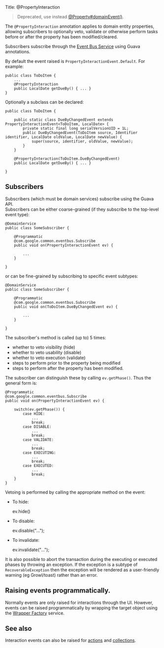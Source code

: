Title: @PropertyInteraction

> Deprecated, use instead [@Property#domainEvent()](./Property.html).

The `@PropertyInteraction` annotation applies to domain entity properties, allowing
subscribers to optionally veto, validate or otherwise perform tasks before 
or after the property has been modified/cleared.

Subscribers subscribe through the [Event Bus Service](../services/event-bus-service.html) using Guava annotations.

By default the event raised is `PropertyInteractionEvent.Default`.  For example:

    public class ToDoItem {
        ...     
        @PropertyInteraction
        public LocalDate getDueBy() { ... }
    }

Optionally a subclass can be declared:

    public class ToDoItem {
    
        public static class DueByChangedEvent extends PropertyInteractionEvent<ToDoItem, LocalDate> {
            private static final long serialVersionUID = 1L;
            public DueByChangedEvent(ToDoItem source, Identifier identifier, LocalDate oldValue, LocalDate newValue) {
                super(source, identifier, oldValue, newValue);
            }
        }
        
        @PropertyInteraction(ToDoItem.DueByChangedEvent)
        public LocalDate getDueBy() { ... }
        
    }


## Subscribers

Subscribers (which must be domain services) subscribe using the Guava API.  
Subscribers can be either coarse-grained (if they subscribe to the top-level event type):

    @DomainService
    public class SomeSubscriber {

        @Programmatic
        @com.google.common.eventbus.Subscribe
        public void on(PropertyInteractionEvent ev) {
        
            ...
        }
        
    }
    
or can be fine-grained by subscribing to specific event subtypes:

    @DomainService
    public class SomeSubscriber {

        @Programmatic
        @com.google.common.eventbus.Subscribe
        public void on(ToDoItem.DueByChangedEvent ev) {
        
            ...
        }
        
    }

The subscriber's method is called (up to) 5 times:

* whether to veto visibility (hide)
* whether to veto usability (disable)
* whether to veto execution (validate)
* steps to perform prior to the property being modified
* steps to perform after the property has been modified.

The subscriber can distinguish these by calling `ev.getPhase()`.  Thus the general form is:

    @Programmatic
    @com.google.common.eventbus.Subscribe
    public void on(PropertyInteractionEvent ev) {
        
        switch(ev.getPhase()) {
            case HIDE:
                ...
                break;
            case DISABLE:
                ...
                break;
            case VALIDATE:
                ...
                break;
            case EXECUTING:
                ...
                break;
            case EXECUTED:
                ...
                break;
        }
    }

Vetoing is performed by calling the appropriate method on the event:

* To hide:

    ev.hide()
    
* To disable:

    ev.disable("...");

* To invalidate:

    ev.invalidate("...");

It is also possible to abort the transaction during the executing or executed
phases by throwing an exception.  If the exception is a subtype of `RecoverableException` 
then the exception will be rendered as a user-friendly warning (eg Growl/toast)
rather than an error.

    
## Raising events programmatically.

Normally events are only raised for interactions through the UI.  However, events can be raised programmatically by
wrapping the target object using the [Wrapper Factory](../services/wrapper-factory.html) service.


## See also

Interaction events can also be raised for [actions](./ActionInteraction.html) and [collections](./CollectionInteraction.html).


